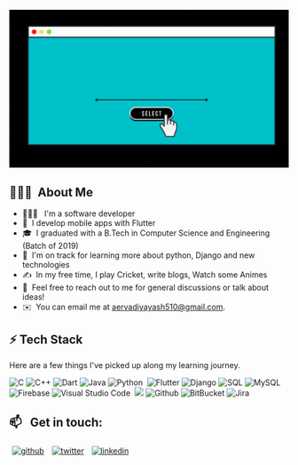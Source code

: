 ![BannerGIF](https://github.com/Yash-Aervadiya/Yash-Aervadiya/blob/main/images/me_banner.gif)

<!-- ## Hi there 👋 -->
## 🙋🏻‍♂️ &nbsp;About Me

- 👨🏻‍💻 &nbsp; I'm a software developer
- 📱 &nbsp;I develop mobile apps with Flutter
- 🎓 &nbsp;I graduated with a B.Tech in Computer Science and Engineering (Batch of 2019)
- 🌱 &nbsp;I'm on track for learning more about python, Django and new technologies
- ✍️ &nbsp;In my free time, I play Cricket, write blogs, Watch some Animes
- 💬 &nbsp;Feel free to reach out to me for general discussions or talk about ideas!
- ✉️ &nbsp;You can email me at aervadiyayash510@gmail.com.

## ⚡ Tech Stack

Here are a few things I've picked up along my learning journey.


![C](https://img.shields.io/badge/-c-000?&style=for-the-badge&logo=c&logoColor=white)
![C++](https://img.shields.io/badge/-C++-05122A?style=for-the-badge&logo=C%2B%2B&logoColor=00599C)
![Dart](https://img.shields.io/badge/-dart-000?&style=for-the-badge&logo=dart&logoColor=42A5F5)
![Java](https://img.shields.io/badge/Java-ED8B00?style=for-the-badge&logo=java&logoColor=white)
![Python](https://img.shields.io/badge/-Python-05122A?style=for-the-badge&logo=python)&nbsp;
![Flutter](https://img.shields.io/badge/-flutter-000?&style=for-the-badge&logo=Flutter&logoColor=42A5F5)
![Django](https://img.shields.io/badge/Django-092E20?style=for-the-badge&logo=django&logoColor=white)
![SQL](https://img.shields.io/badge/-SQL-000?style=for-the-badge&logo=MySQL&logoColor=4479A1) 
![MySQL](https://img.shields.io/badge/MySQL-00000F?style=for-the-badge&logo=mysql&logoColor=white)
![Firebase](https://img.shields.io/badge/firebase-00000F?style=for-the-badge&logo=firebase&logoColor=yellow) 
![Visual Studio Code](https://img.shields.io/badge/-Visual%20Studio%20Code-05122A?style=for-the-badge&logo=visual-studio-code&logoColor=007ACC)&nbsp;
![](https://img.shields.io/badge/git%20-%23F05033.svg?&style=for-the-badge&logo=git&logoColor=white) 
![Github](https://img.shields.io/badge/github%20-%23121011.svg?&style=for-the-badge&logo=github&logoColor=white)
![BitBucket](https://img.shields.io/badge/bitbucket%20-%230047B3.svg?&style=for-the-badge&logo=bitbucket&logoColor=white)
![Jira](https://img.shields.io/badge/-Jira-000?&style=for-the-badge&logo=Jira-Software&logoColor=0052CC)

## 📫 &nbsp; Get in touch:

<p align="left">
	<a href="https://github.com/Yash-Aervadiya"><img alt="github" width="10%" style="padding:5px" src="https://img.icons8.com/clouds/100/000000/github.png"/></a>
	<a href="https://twitter.com/YAervadiya"><img alt="twitter" width="10%" style="padding:5px" src="https://img.icons8.com/clouds/100/000000/twitter.png"/></a>
 <a href="https://www.linkedin.com/in/yash-aervadiya-286096140/"><img alt="linkedin" width="10%" style="padding:5px" src="https://img.icons8.com/clouds/100/000000/linkedin.png"/></a>
 </p>



<!-- 
**Yash-Aervadiya/Yash-Aervadiya** is a ✨ _special_ ✨ repository because its `README.md` (this file) appears on your GitHub profile.

Here are some ideas to get you started:

- 🔭 I’m currently working on ...
- 🌱 I’m currently learning ...
- 👯 I’m looking to collaborate on ...
- 🤔 I’m looking for help with ...
- 💬 Ask me about ...
- 📫 How to reach me: ...
- 😄 Pronouns: ...
- ⚡ Fun fact: ...
 -->
